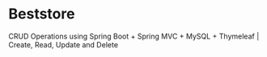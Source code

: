 # Beststore

CRUD Operations using Spring Boot + Spring MVC + MySQL + Thymeleaf | Create, Read, Update and Delete
